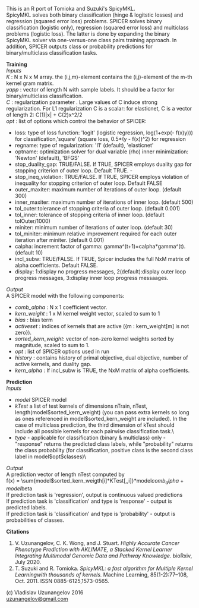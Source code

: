 This is an R port of Tomioka and Suzuki's SpicyMKL.  
SpicyMKL solves  both binary classification (hinge & logitstic losses) and regression (squared error loss) problems. SPICER solves binary classification (logistic only), regression (squared error loss) and multiclass problems (logistic loss). The latter is done by expanding the binary SpicyMKL solver via one-versus-one
class pairs training approach. In addition, SPICER outputs class or probability predictions for binary/multiclass classification tasks.  

**Training**\
*Inputs*\
*K* : N x N x M array. the (i,j,m)-element contains the (i,j)-element of the m-th kernel gram matrix.\
*yapp* :  vector of length N with sample labels.  It should be a factor for binary/multiclass classification. \
*C* : regularization parameter . Large values of C induce strong regularization. For L1 regularization C is a scalar: for elasticnet, C is a vector of length 2: C(1)|x| + C(2)x^2/2\
*opt* : list of options which control the behavior of SPICER:
* loss: type of loss function:  'logit' (logistic regression, log(1+exp(- f(x)y))) for classification,'square' (square loss, 0.5*(y - f(x))^2) for regression
* regname: type of regularization: 'l1' (default), 'elasticnet'
* optname: optimization solver for dual variable (rho) inner minimization: 'Newton' (default), 'BFGS'
* stop_duality_gap: TRUE/FALSE. If TRUE, SPICER employs duality gap for stopping criterion of outer loop. Default TRUE.  -
* stop_ineq_violation: TRUE/FALSE. If TRUE, SPICER employs violation of inequality for stopping criterion of outer loop. Default FALSE
* outer_maxiter: maximum number of iterations of outer loop. (default 300)
* inner_maxiter: maximum number of iterations of inner loop. (default 500)
* tol_outer:tolerance of stopping criteria of outer loop. (default 0.001)
* tol_inner: tolerance of stopping criteria of inner loop. (default tolOuter/1000)
* miniter: minimum number of iterations of outer loop. (default 30)
* tol_miniter: minimum relative improvement required for each outer iteration after miniter. (default 0.001)
* calpha: increment factor of gamma: gamma^(t+1)=calpha*gamma^(t).  (default 10)
* incl_subw: TRUE/FALSE. If TRUE, Spicer includes the full NxM matrix of alpha coefficients. Default FALSE.
* display: 1:display no progress messages, 2(default):display outer loop progress messages, 3:display inner loop progress messaages.

*Output*\
A SPICER model with the following components:
* *comb_alpha* : N x 1 coefficient vector.
* *kern_weight* : 1 x M kernel weight vector, scaled to sum to 1
* *bias* : bias term
* *activeset* : indices of kernels that are active ({m : kern_weight[m] is not zero}).
* *sorted_kern_weight*: vector of non-zero kernel weights sorted by magnitude, scaled to sum to 1.
* *opt* : list of SPICER options used in run
* *history* : contains history of primal objective, dual objective, number of active kernels, and duality gap.
* *kern_alpha* : If incl_subw is TRUE, the NxM matrix of alpha coefficients.

**Prediction**\
*Inputs*
* *model* SPICER model
* *kTest* a list of test kernels of dimensions nTrain, nTest, length(model\$sorted_kern_weight) (you can pass extra kernels so long as ones referenced in model\$sorted_kern_weight are included). In the case of multiclass prediction, the third dimension of kTest should include all possible kernels for each pairwise classification task.\
* *type* - applicable for classification (binary & multiclass) only - "response" returns the predicted class labels, while "probability" returns the class probability (for classification, positive class is the second class label in model\$opt\$classes)\

*Output* \
A prediction vector of length nTest computed by\
f(x) = \sum{model$sorted_kern_weigth[i]*KTest[,,i]}*model$comb_alpha + model$beta\
If prediction task is 'regression', output is continuous valued predictions\
If prediction task is 'classification' and type is 'response' - output is predicted labels.\
If prediction task is 'classification' and type is 'probability' - output is probabilities of classes.

**Citations** 
1.  V. Uzunangelov, C. K. Wong, and J. Stuart. *Highly Accurate Cancer Phenotype Prediction with AKLIMATE, a Stacked Kernel Learner Integrating Multimodal Genomic Data and Pathway Knowledge.* bioRxiv, July 2020.
2.  T. Suzuki and R. Tomioka.  *SpicyMKL: a fast algorithm for Multiple Kernel Learningwith thousands of kernels.* Machine Learning, 85(1-2):77–108, Oct. 2011. ISSN 0885-6125,1573-0565. 



(c) Vladislav Uzunangelov 2016  
uzunangelov@gmail.com
